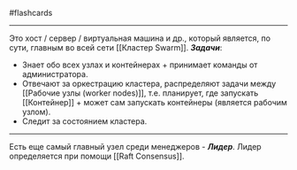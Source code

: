 #flashcards
***
Это хост / сервер / виртуальная машина и др., который является, по сути, главным во всей сети [[Кластер Swarm]].
***Задачи***:
- Знает обо всех узлах и контейнерах + принимает команды от администратора.
- Отвечают за оркестрацию кластера, распределяют задачи между [[Рабочие узлы (worker nodes)]], т.е. планирует, где запускать [[Контейнер]] + может сам запускать контейнеры (является рабочим узлом).
- Следит за состоянием кластера.
***
Есть еще самый главный узел среди менеджеров - ***Лидер***. Лидер определяется при помощи [[Raft Consensus]].
<!--SR:!2025-10-20,3,250-->